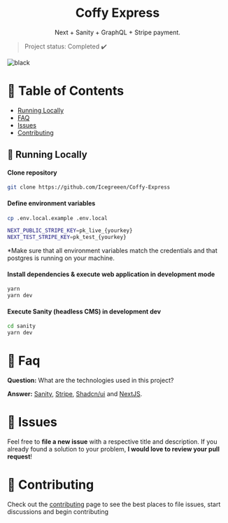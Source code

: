 <h1 align="center">
    Coffy Express
</h1>

<p align=center>Next + Sanity + GraphQL + Stripe payment.</p>

> Project status: Completed :heavy_check_mark:

![black](https://github.com/Icegreeen/typescript-authentication-with-jwt/assets/56550632/55e26789-47cf-493a-b885-5c16a7957e95)


                      
# :pushpin: Table of Contents

* [Running Locally](#construction_worker-running-locally)
* [FAQ](#postbox-faq)
* [Issues](#bug-issues)
* [Contributing](#tada-contributing)

## :construction_worker: Running Locally

#### Clone repository
```bash
git clone https://github.com/Icegreeen/Coffy-Express
```

#### Define environment variables
```bash
cp .env.local.example .env.local

NEXT_PUBLIC_STRIPE_KEY=pk_live_{yourkey}
NEXT_TEST_STRIPE_KEY=pk_test_{yourkey}
```
*Make sure that all environment variables match the credentials and that postgres is running on your machine.

#### Install dependencies & execute web application in development mode
```bash
yarn
yarn dev
```

#### Execute Sanity (headless CMS) in development dev
```bash
cd sanity
yarn dev
```

# :postbox: Faq

**Question:** What are the technologies used in this project?

**Answer:** [Sanity](https://www.sanity.io/), [Stripe](https://stripe.com/), [Shadcn/ui](https://ui.shadcn.com/) and [NextJS](https://nextjs.org/).

# :bug: Issues

Feel free to **file a new issue** with a respective title and description. If you already found a solution to your problem, **I would love to review your pull request**!

# :tada: Contributing

Check out the [contributing](https://github.com/Icegreeen/) page to see the best places to file issues, start discussions and begin contributing



